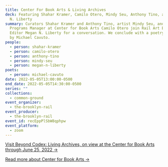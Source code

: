```yaml
---
title: Center For Book Arts & Living Archives
deck: Featuring Shahar Kramer, Camilo Otero, Mindy Seu, Anthony Tino, and Megan
  N. Liberty
summary: Curators Shahar Kramer and Anthony Tino, artist Mindy Seu, and Artist
  Programs Manager at Center for Book Arts Camilo Otero join Rail Art Books
  Editor Megan N. Liberty for a conversation. We conclude with a poetry reading
  by Michael Cavuto.
people:
  - person: shahar-kramer
  - person: camilo-otero
  - person: anthony-tino
  - person: mindy-seu
  - person: megan-n-liberty
poets:
  - person: michael-cavuto
date: 2022-05-05T13:00:00-0500
end_date: 2022-05-05T14:30:00-0500
series: ""
collections:
  - common-ground
event_organizer:
  - the-brooklyn-rail
event_producer:
  - the-brooklyn-rail
event_id: recEppPlSbW8qphpw
event_platform:
  - zoom
---
```

[Visit Beyond Codex: Living Archives, on view at the Center for Book Arts through June 25, 2022 →](https://centerforbookarts.org/beyond-codex-exhibition)

[](https://centerforbookarts.org/beyond-codex-exhibition)[Read more about Center for Book Arts →](https://centerforbookarts.org/about)